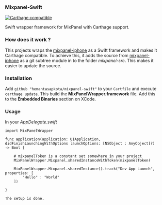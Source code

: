 ### Mixpanel-Swift ###

[![Carthage compatible](https://img.shields.io/badge/Carthage-compatible-4BC51D.svg?style=flat)](https://github.com/Carthage/Carthage)

Swift wrapper framework for MixPanel with Carthage support.

### How does it work ? ###

This projects wraps the [mixpanel-iphone](https://github.com/mixpanel/mixpanel-iphone) as a Swift framework and makes it Carthage compatible. To achieve this, it adds the source from [mixpanel-iphone](https://github.com/mixpanel/mixpanel-iphone) as a git subtree module in to the folder *mixpanel-src*. This makes it easier to update the source.

### Installation ###

Add ```github "hemantasapkota/mixpanel-swift"``` to your ```Cartfile``` and execute ```carthage update```. This build the **MixPanelWrapper.framework** file. Add this to the **Embedded Binaries** section on XCode.

### Usage ###

In your *AppDelegate.swift*

```
import MixPanelWrapper

func application(application: UIApplication, didFinishLaunchingWithOptions launchOptions: [NSObject : AnyObject]?) -> Bool {

    # mixpanelToken is a constant set somewhere in your project
    MixPanelWrapper.Mixpanel.sharedInstanceWithToken(mixpanelToken)
    
    MixPanelWrapper.Mixpanel.sharedInstance().track("Dev App Launch", properties: [
        "Hello" : "World"
    ])

}

The setup is done.
```


